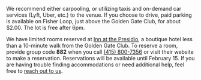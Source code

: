 We recommend either carpooling, or utilizing taxis and on-demand car services (Lyft, Uber, etc.) to the venue. If you choose to drive, paid parking is available on Fisher Loop, just above the Golden Gate Club, for about $2.00. The lot is free after 6pm.

We have limited rooms reserved at [Inn at the Presidio](http://www.innatthepresidio.com/ "Inn At the Presidio - Boutique Hotel"), a boutique hotel less than a 10-minute walk from the Golden Gate Club. To reserve a room, provide group code **882** when you call [(415) 800-7356](tel:4158007356 "Phone number for Inn at the Presidio") or visit their website to make a reservation. Reservations will be available until February 15. If you are having trouble finding accommodations or need additional help, feel free to [reach out to us](mailto:alexisandkrystle@icloud.com).
